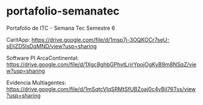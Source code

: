 # portafolio-semanatec
Portafolio de ITC - Semana Tec Semestre 6

CaritApp: https://drive.google.com/file/d/1msp7j-3OQKOCr7seU-sEljZD5lsDqMND/view?usp=sharing

Software PI ArcaContinental: https://drive.google.com/file/d/1Xgc8ghbGPhvtLrjrYpojOgKyB9m8NSqZ/view?usp=sharing

Evidencia Multiagentes: https://drive.google.com/file/d/1mSqtcVlqSRMtSfUBZoaj0c4vBjI76Tss/view?usp=sharing
